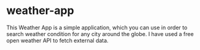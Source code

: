 # weather-app

This Weather App is a simple application, which you can use in order to search weather condition for any city around the globe.
I have used a free open weather API to fetch external data.